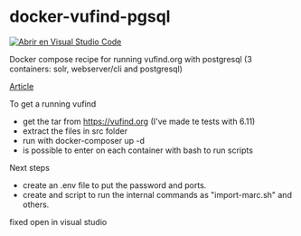 # docker-vufind-pgsql
[![Abrir en Visual Studio Code](https://open.vscode.dev/badges/open-in-vscode.svg)](https://open.vscode.dev/horaciod/docker-vufind-pgsql)

Docker compose recipe for running vufind.org with postgresql (3 containers: solr, webserver/cli and postgresql) 

[Article](https://dev.to/horaciodegiorgi/vufind-up-and-running-in-docker-containers-3pi8)

To get a running vufind 

- get the tar from https://vufind.org (I've made te tests with 6.11)
- extract the files in src folder 
- run with docker-composer up -d 
- is possible to enter on  each container with bash to run scripts 

Next steps

- create an .env file to put the password and ports.
- create and script to run the internal commands as "import-marc.sh" and others.

fixed open in visual studio

